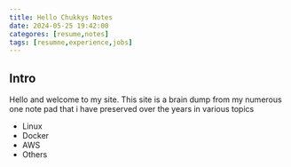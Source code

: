 ```yaml
---
title: Hello Chukkys Notes
date: 2024-05-25 19:42:00
categores: [resume,notes]
tags: [resumne,experience,jobs]
---
```


## Intro

Hello and welcome to my site. 
This site is a brain dump from my numerous one note pad that i have preserved over the years in various topics


* Linux
* Docker
* AWS
* Others


